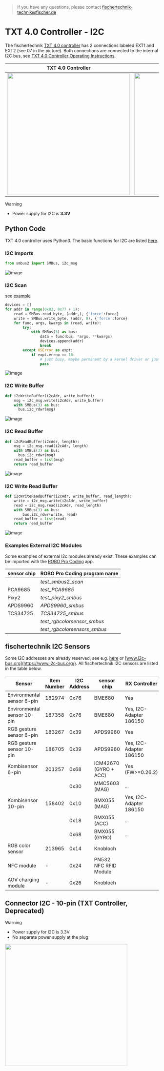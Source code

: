 >If you have any questions, please contact fischertechnik-technik@fischer.de

# TXT 4.0 Controller - I2C
The fischertechnik [TXT 4.0 controller](https://www.fischertechnik.de/en/toys/e-learning/txt-4-0-controller) has 2 connections labeled EXT1 and EXT2 (see 07 in the picture). Both connections are connected to the internal I2C bus, see [TXT 4.0 Controller Operating Instructions](https://www.fischertechnik.de/-/media/fischertechnik/fite/service/elearning/lehren/txt40controller/fischertechnik-txt-operating-manual_en.pdf).

| TXT 4.0 Controller | 6-pin Assigment |
| --- | --- |
|<img src="https://github.com/user-attachments/assets/258e930e-3d88-402c-94c4-a39d4877b59c" width="400">|<img src="https://github.com/user-attachments/assets/9121a6af-6fb6-44de-b255-afbd045acae8" width="400">|

> [!WARNING]
> * Power supply for I2C is **3.3V**

## Python Code
TXT 4.0 controller uses Python3. The basic functions for I2C are listed [here](https://pypi.org/project/smbus2/).

### I2C Imports
```python
from smbus2 import SMBus, i2c_msg
```

![image](https://github.com/user-attachments/assets/5fe596f4-cf85-4ad7-ae19-ad16d4e908f9)

### I2C Scan
see [example](https://gist.github.com/kungpfui/54784ebc3b3ca72169c1839720b313bf)
```python
devices = []
for addr in range(0x03, 0x77 + 1):
    read = SMBus.read_byte, (addr,), {'force':force}
    write = SMBus.write_byte, (addr, 0), {'force':force}
    for func, args, kwargs in (read, write):
        try:
        	with SMBus(3) as bus:
                data = func(bus, *args, **kwargs)
                devices.append(addr)
                break
        except OSError as expt:
            if expt.errno == 16:
                # just busy, maybe permanent by a kernel driver or just temporary by some user code
                pass
```

![image](https://github.com/user-attachments/assets/3f9265fc-0433-491c-84ba-a898eb56c80a)

### I2C Write Buffer
```python
def i2cWriteBuffer(i2cAdr, write_buffer):
    msg = i2c_msg.write(i2cAdr, write_buffer)
    with SMBus(3) as bus:
      bus.i2c_rdwr(msg)
```

![image](https://github.com/user-attachments/assets/bb13738a-5212-4e18-aaab-44f64ac11423)

### I2C Read Buffer
```python
def i2cReadBuffer(i2cAdr, length):
    msg = i2c_msg.read(i2cAdr, length)
    with SMBus(3) as bus:
      bus.i2c_rdwr(msg)
    read_buffer = list(msg)
    return read_buffer
```

![image](https://github.com/user-attachments/assets/acf5bb99-6e98-4878-a909-f73eaa612fbf)

### I2C Write Read Buffer
```python
def i2cWriteReadBuffer(i2cAdr, write_buffer, read_length):
    write = i2c_msg.write(i2cAdr, write_buffer)
    read = i2c_msg.read(i2cAdr, read_length)
    with SMBus(3) as bus:
        bus.i2c_rdwr(write, read)
    read_buffer = list(read)
    return read_buffer
```

![image](https://github.com/user-attachments/assets/667996d1-073f-4509-8894-18610502f03c)

### Examples External I2C Modules
Some examples of external I2c modules already exist. These examples can be imported with the [ROBO Pro Coding](https://www.fischertechnik.de/en/apps-and-software#apps) app.

| sensor chip |  ROBO Pro Coding program name |
| ---         | ---                           |
|             | *test_smbus2_scan* |
| PCA9685    | *test_PCA9685* |
| Pixy2    | *test_pixy2_smbus* |
| APDS9960    | *APDS9960_smbus* |
| TCS34725    | *TCS34725_smbus* |
|     | *test_rgbcolorsensor_smbus* |
|     | *test_rgbcolorsensors_smbus* |


## fischertechnik I2C Sensors
Some I2C addresses are already reserved, see e.g. [here](https://i2cdevices.org/addresses) or [www.i2c-bus.org](https://www.i2c-bus.org/). All fischertechnik I2C sensors are listed in the table below.

| Sensor                     | Item Number  | I2C Address | sensor chip          | RX Controller           | TXT 4.0 Controller      | TXT Controller |
| ---                        | ---          | ---         | ---                  | ---                     | ---                     | ---            |
|Environmental sensor 6-pin	 |182974     	|0x76	      |BME680                | Yes                     | Yes                     |                |
|Environmental sensor 10-pin |167358	    |0x76	      |BME680                | Yes, I2C-Adapter 186150 | Yes, I2C-Adapter 186150 | Yes (C/C++)    |
|RGB gesture sensor 6-pin	 |183267	    |0x39	      |APDS9960              | Yes                     | Yes                     |                |
|RGB gesture sensor 10-pin   |186705	    |0x39	      |APDS9960              | Yes, I2C-Adapter 186150 | Yes, I2C-Adapter 186150 | Yes            |
|Kombisensor 6-pin           |201257	    |0x68	      |ICM42670 (GYRO + ACC) | Yes (FW>=0.26.2)        | Yes                     |                |
|                            |              |0x30 	      |MMC5603 (MAG)         | ...                     | ...                     |                |
|Kombisensor 10-pin	         |158402	    |0x10	      |BMX055 (MAG)          | Yes, I2C-Adapter 186150 | Yes                     |                |
|                            |              |0x18         |BMX055 (ACC)          | ...                     | ...                     |                |
|                            |              |0x68	      |BMX055 (GYRO)         | ...                     | ...                     |                |
|RGB color sensor	         |213965	    |0x14	      |Knobloch              |                         | Yes (txtapi>=6.4.0)     |                |
|NFC module	                 |-	            |0x24	      |PN532 NFC RFID Module |                         | Yes                     | Yes (C/C++)    |
|AGV charging module	     |-	            |0x26	      |Knobloch              |                         | Yes                     |                |

## Connector I2C - 10-pin (TXT Controller, Deprecated)
> [!WARNING]
> * Power supply for I2C is 3.3V
> * No separate power supply at the plug 

<img src="https://github.com/user-attachments/assets/2004514b-5a98-4904-ba74-0bb5a3d93dd0" width="400">
